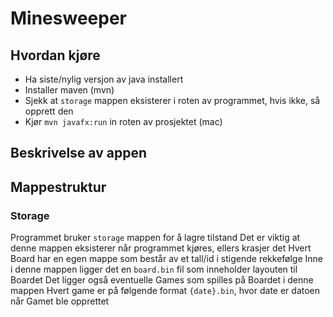 # Minesweeper

## Hvordan kjøre
- Ha siste/nylig versjon av java installert
- Installer maven (mvn)
- Sjekk at `storage` mappen eksisterer i roten av programmet, hvis ikke, så opprett den
- Kjør `mvn javafx:run` in roten av prosjektet (mac)

## Beskrivelse av appen

## Mappestruktur

### Storage
Programmet bruker `storage` mappen for å lagre tilstand
Det er viktig at denne mappen eksisterer når programmet kjøres, ellers krasjer det
Hvert Board har en egen mappe som består av et tall/id i stigende rekkefølge
Inne i denne mappen ligger det en `board.bin` fil som inneholder layouten til Boardet
Det ligger også eventuelle Games som spilles på Boardet i denne mappen
Hvert game er på følgende format `{date}.bin`, hvor date er datoen når Gamet ble opprettet
